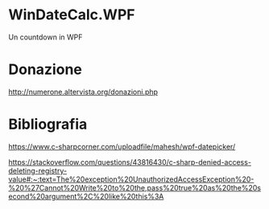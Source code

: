 # WinDateCalc.WPF
Un countdown in WPF

# Donazione

http://numerone.altervista.org/donazioni.php

# Bibliografia
https://www.c-sharpcorner.com/uploadfile/mahesh/wpf-datepicker/

https://stackoverflow.com/questions/43816430/c-sharp-denied-access-deleting-registry-value#:~:text=The%20exception%20UnauthorizedAccessException%20-%20%27Cannot%20Write%20to%20the,pass%20true%20as%20the%20second%20argument%2C%20like%20this%3A

